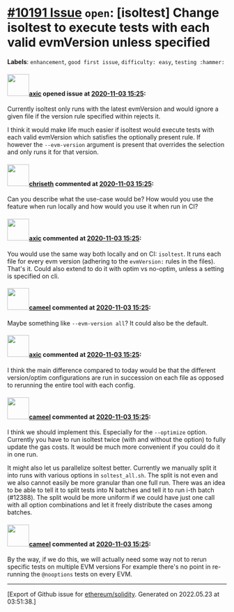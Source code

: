 # [\#10191 Issue](https://github.com/ethereum/solidity/issues/10191) `open`: [isoltest] Change isoltest to execute tests with each valid evmVersion unless specified
**Labels**: `enhancement`, `good first issue`, `difficulty: easy`, `testing :hammer:`


#### <img src="https://avatars.githubusercontent.com/u/20340?v=4" width="50">[axic](https://github.com/axic) opened issue at [2020-11-03 15:25](https://github.com/ethereum/solidity/issues/10191):

Currently isoltest only runs with the latest evmVersion and would ignore a given file if the version rule specified within rejects it.

I think it would make life much easier if isoltest would execute tests with each valid evmVersion which satisfies the optionally present rule.  If however the `--evm-version` argument is present that overrides the selection and only runs it for that version.

#### <img src="https://avatars.githubusercontent.com/u/9073706?v=4" width="50">[chriseth](https://github.com/chriseth) commented at [2020-11-03 15:25](https://github.com/ethereum/solidity/issues/10191#issuecomment-721199246):

Can you describe what the use-case would be? How would you use the feature when run locally and how would you use it when run in CI?

#### <img src="https://avatars.githubusercontent.com/u/20340?v=4" width="50">[axic](https://github.com/axic) commented at [2020-11-03 15:25](https://github.com/ethereum/solidity/issues/10191#issuecomment-721238637):

You would use the same way both locally and on CI: `isoltest`. It runs each file for every evm version (adhering to the `evmVersion:` rules in the files). That's it. Could also extend to do it with optim vs no-optim, unless a setting is specified on cli.

#### <img src="https://avatars.githubusercontent.com/u/137030?v=4" width="50">[cameel](https://github.com/cameel) commented at [2020-11-03 15:25](https://github.com/ethereum/solidity/issues/10191#issuecomment-721269107):

Maybe something like `--evm-version all`? It could also be the default.

#### <img src="https://avatars.githubusercontent.com/u/20340?v=4" width="50">[axic](https://github.com/axic) commented at [2020-11-03 15:25](https://github.com/ethereum/solidity/issues/10191#issuecomment-721270506):

I think the main difference compared to today would be that the different version/optim configurations are run in succession on each file as opposed to rerunning the entire tool with each config.

#### <img src="https://avatars.githubusercontent.com/u/137030?v=4" width="50">[cameel](https://github.com/cameel) commented at [2020-11-03 15:25](https://github.com/ethereum/solidity/issues/10191#issuecomment-989129128):

I think we should implement this. Especially for the `--optimize` option. Currently you have to run isoltest twice (with and without the option) to fully update the gas costs. It would be much more convenient if you could do it in one run.

It might also let us parallelize soltest better. Currently we manually split it into runs with various options in `soltest_all.sh`. The split is not even and we also cannot easily be more granular than one full run. There was an idea to be able to tell it to split tests into N batches and tell it to run i-th batch (#12388). The split would be more uniform if we could have just one call with all option combinations and let it freely distribute the cases among batches.

#### <img src="https://avatars.githubusercontent.com/u/137030?v=4" width="50">[cameel](https://github.com/cameel) commented at [2020-11-03 15:25](https://github.com/ethereum/solidity/issues/10191#issuecomment-989143590):

By the way, if we do this, we will actually need some way not to rerun specific tests on multiple EVM versions For example there's no point in re-running the `@nooptions` tests on every EVM.


-------------------------------------------------------------------------------



[Export of Github issue for [ethereum/solidity](https://github.com/ethereum/solidity). Generated on 2022.05.23 at 03:51:38.]
